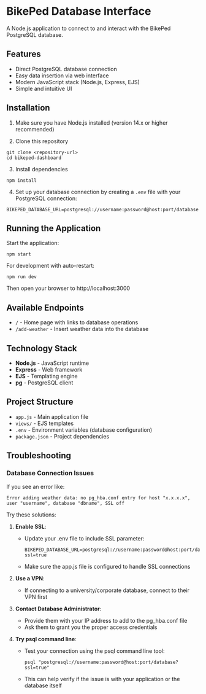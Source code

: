 # BikePed Database Interface

A Node.js application to connect to and interact with the BikePed PostgreSQL database.

## Features

- Direct PostgreSQL database connection
- Easy data insertion via web interface
- Modern JavaScript stack (Node.js, Express, EJS)
- Simple and intuitive UI

## Installation

1. Make sure you have Node.js installed (version 14.x or higher recommended)

2. Clone this repository

```
git clone <repository-url>
cd bikeped-dashboard
```

3. Install dependencies

```
npm install
```

4. Set up your database connection by creating a `.env` file with your PostgreSQL connection:

```
BIKEPED_DATABASE_URL=postgresql://username:password@host:port/database
```

## Running the Application

Start the application:

```
npm start
```

For development with auto-restart:

```
npm run dev
```

Then open your browser to http://localhost:3000

## Available Endpoints

- `/` - Home page with links to database operations
- `/add-weather` - Insert weather data into the database

## Technology Stack

- **Node.js** - JavaScript runtime
- **Express** - Web framework
- **EJS** - Templating engine
- **pg** - PostgreSQL client

## Project Structure

- `app.js` - Main application file
- `views/` - EJS templates
- `.env` - Environment variables (database configuration)
- `package.json` - Project dependencies

## Troubleshooting

### Database Connection Issues

If you see an error like:

```
Error adding weather data: no pg_hba.conf entry for host "x.x.x.x", user "username", database "dbname", SSL off
```

Try these solutions:

1. **Enable SSL**:

   - Update your .env file to include SSL parameter:
     ```
     BIKEPED_DATABASE_URL=postgresql://username:password@host:port/database?ssl=true
     ```
   - Make sure the app.js file is configured to handle SSL connections

2. **Use a VPN**:
   - If connecting to a university/corporate database, connect to their VPN first
3. **Contact Database Administrator**:
   - Provide them with your IP address to add to the pg_hba.conf file
   - Ask them to grant you the proper access credentials
4. **Try psql command line**:
   - Test your connection using the psql command line tool:
     ```
     psql "postgresql://username:password@host:port/database?ssl=true"
     ```
   - This can help verify if the issue is with your application or the database itself

